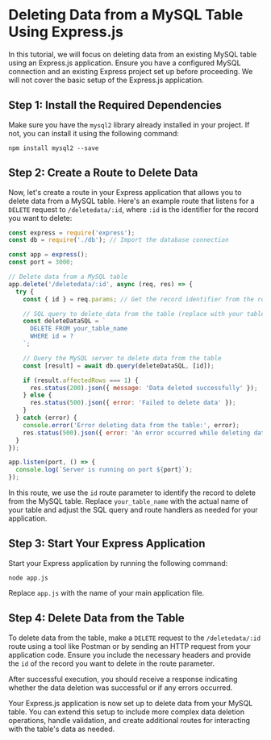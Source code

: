 # Deleting Data from a MySQL Table Using Express.js

In this tutorial, we will focus on deleting data from an existing MySQL table using an Express.js application. Ensure you have a configured MySQL connection and an existing Express project set up before proceeding. We will not cover the basic setup of the Express.js application.

## Step 1: Install the Required Dependencies

Make sure you have the `mysql2` library already installed in your project. If not, you can install it using the following command:

```
npm install mysql2 --save
```

## Step 2: Create a Route to Delete Data

Now, let's create a route in your Express application that allows you to delete data from a MySQL table. Here's an example route that listens for a `DELETE` request to `/deletedata/:id`, where `:id` is the identifier for the record you want to delete:

```javascript
const express = require('express');
const db = require('./db'); // Import the database connection

const app = express();
const port = 3000;

// Delete data from a MySQL table
app.delete('/deletedata/:id', async (req, res) => {
  try {
    const { id } = req.params; // Get the record identifier from the route parameter

    // SQL query to delete data from the table (replace with your table name)
    const deleteDataSQL = `
      DELETE FROM your_table_name
      WHERE id = ?
    `;

    // Query the MySQL server to delete data from the table
    const [result] = await db.query(deleteDataSQL, [id]);

    if (result.affectedRows === 1) {
      res.status(200).json({ message: 'Data deleted successfully' });
    } else {
      res.status(500).json({ error: 'Failed to delete data' });
    }
  } catch (error) {
    console.error('Error deleting data from the table:', error);
    res.status(500).json({ error: 'An error occurred while deleting data' });
  }
});

app.listen(port, () => {
  console.log(`Server is running on port ${port}`);
});
```

In this route, we use the `id` route parameter to identify the record to delete from the MySQL table. Replace `your_table_name` with the actual name of your table and adjust the SQL query and route handlers as needed for your application.

## Step 3: Start Your Express Application

Start your Express application by running the following command:

```
node app.js
```

Replace `app.js` with the name of your main application file.

## Step 4: Delete Data from the Table

To delete data from the table, make a `DELETE` request to the `/deletedata/:id` route using a tool like Postman or by sending an HTTP request from your application code. Ensure you include the necessary headers and provide the `id` of the record you want to delete in the route parameter.

After successful execution, you should receive a response indicating whether the data deletion was successful or if any errors occurred.

Your Express.js application is now set up to delete data from your MySQL table. You can extend this setup to include more complex data deletion operations, handle validation, and create additional routes for interacting with the table's data as needed.